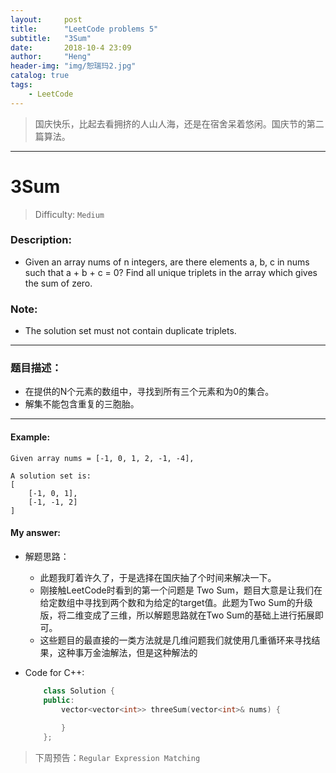 ```yaml
---
layout:     post
title:      "LeetCode problems 5"
subtitle:   "3Sum"
date:       2018-10-4 23:09
author:     "Heng"
header-img: "img/恕瑞玛2.jpg"
catalog: true
tags:
    - LeetCode
---
```


>国庆快乐，比起去看拥挤的人山人海，还是在宿舍呆着悠闲。国庆节的第二篇算法。

---

# 3Sum

>Difficulty: `Medium`

### Description:

- Given an array nums of n integers, are there elements a, b, c in nums such that a + b + c = 0? Find all unique triplets in the array which gives the sum of zero.

### Note:

- The solution set must not contain duplicate triplets.

--- 

### 题目描述：

- 在提供的N个元素的数组中，寻找到所有三个元素和为0的集合。
- 解集不能包含重复的三胞胎。

---

#### Example:

    Given array nums = [-1, 0, 1, 2, -1, -4],

    A solution set is:
    [
        [-1, 0, 1],
        [-1, -1, 2]
    ]

#### My answer:

- 解题思路：

    - 此题我盯着许久了，于是选择在国庆抽了个时间来解决一下。
    - 刚接触LeetCode时看到的第一个问题是 Two Sum，题目大意是让我们在给定数组中寻找到两个数和为给定的target值。此题为Two Sum的升级版，将二维变成了三维，所以解题思路就在Two Sum的基础上进行拓展即可。
    - 这些题目的最直接的一类方法就是几维问题我们就使用几重循环来寻找结果，这种事万金油解法，但是这种解法的

- Code for C++:

    ```c++
        class Solution {
        public:
            vector<vector<int>> threeSum(vector<int>& nums) {
                
            }
        };
    ``` 

>下周预告：`Regular Expression Matching`
